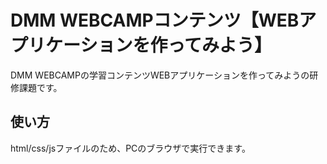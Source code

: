 # DMM WEBCAMPコンテンツ【WEBアプリケーションを作ってみよう】
DMM WEBCAMPの学習コンテンツWEBアプリケーションを作ってみようの研修課題です。
## 使い方
html/css/jsファイルのため、PCのブラウザで実行できます。